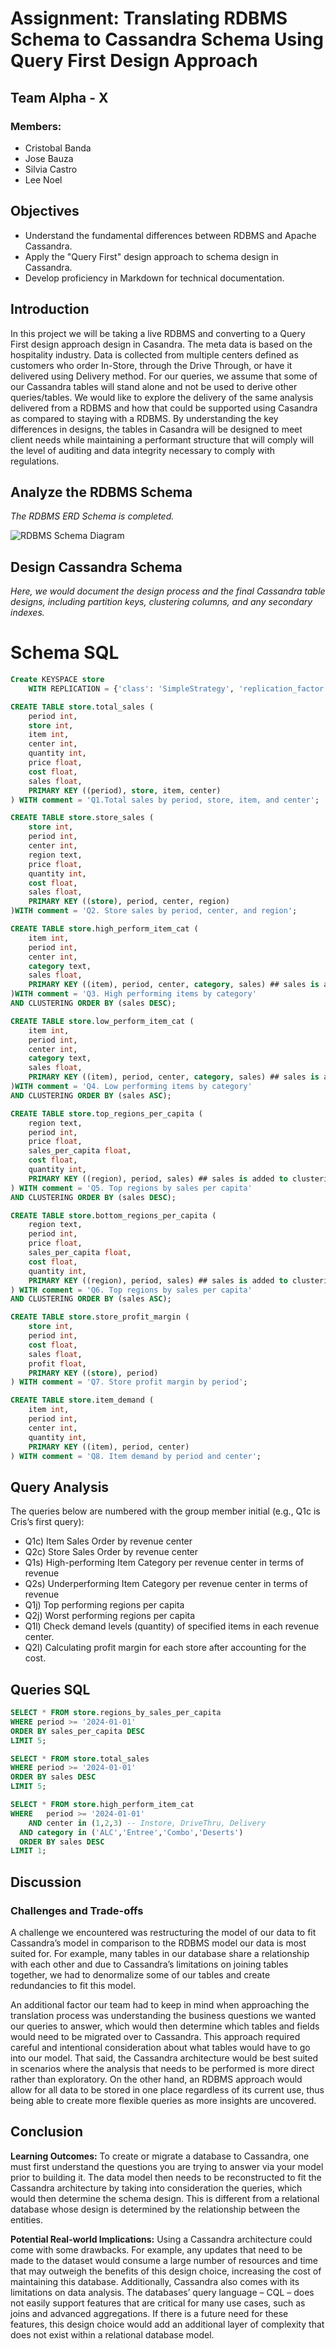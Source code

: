 # Assignment: Translating RDBMS Schema to Cassandra Schema Using Query First Design Approach

## Team Alpha - X
### Members:
* Cristobal Banda
* Jose Bauza
* Silvia Castro
* Lee Noel

## Objectives

- Understand the fundamental differences between RDBMS and Apache Cassandra.
- Apply the "Query First" design approach to schema design in Cassandra.
- Develop proficiency in Markdown for technical documentation.

## Introduction

In this project we will be taking a live RDBMS and converting to a Query First design approach design in Casandra. The meta data is based on the hospitality industry. Data is collected from multiple centers defined as customers who order In-Store, through the Drive Through, or have it delivered using Delivery method. For our queries, we assume that some of our Cassandra tables will stand alone and not be used to derive other queries/tables. We would like to explore the delivery of the same analysis delivered from a RDBMS and how that could be supported using Casandra as compared to staying with a RDBMS. By understanding the key differences in designs, the tables in Casandra will be designed to meet client needs while maintaining a performant structure that will comply will the level of auditing and data integrity necessary to comply with regulations.  

## Analyze the RDBMS Schema

*The RDBMS ERD Schema is completed.*

![RDBMS Schema Diagram](image.png)

## Design Cassandra Schema

*Here, we would document the design process and the final Cassandra table designs, including partition keys, clustering columns, and any secondary indexes.*

# Schema SQL

```sql
Create KEYSPACE store
    WITH REPLICATION = {'class': 'SimpleStrategy', 'replication_factor': 3};

CREATE TABLE store.total_sales (
    period int,
    store int,
    item int,
    center int,
    quantity int,
    price float,
    cost float,
    sales float,
    PRIMARY KEY ((period), store, item, center)
) WITH comment = 'Q1.Total sales by period, store, item, and center';

CREATE TABLE store.store_sales (
    store int,
    period int,
    center int,
    region text,
    price float,
    quantity int,
    cost float,
    sales float,
    PRIMARY KEY ((store), period, center, region)
)WITH comment = 'Q2. Store sales by period, center, and region';

CREATE TABLE store.high_perform_item_cat (
    item int,
    period int,
    center int,
    category text,
    sales float,
    PRIMARY KEY ((item), period, center, category, sales) ## sales is added to clustering key for sorting
)WITH comment = 'Q3. High performing items by category'
AND CLUSTERING ORDER BY (sales DESC);

CREATE TABLE store.low_perform_item_cat (
    item int,
    period int,
    center int,
    category text,
    sales float,
    PRIMARY KEY ((item), period, center, category, sales) ## sales is added to clustering key for sorting
)WITH comment = 'Q4. Low performing items by category'
AND CLUSTERING ORDER BY (sales ASC);

CREATE TABLE store.top_regions_per_capita (
    region text,
    period int,
    price float,
    sales_per_capita float,
    cost float,
    quantity int,
    PRIMARY KEY ((region), period, sales) ## sales is added to clustering key for sorting
) WITH comment = 'Q5. Top regions by sales per capita'
AND CLUSTERING ORDER BY (sales DESC);

CREATE TABLE store.bottom_regions_per_capita (
    region text,
    period int,
    price float,
    sales_per_capita float,
    cost float,
    quantity int,
    PRIMARY KEY ((region), period, sales) ## sales is added to clustering key for sorting
) WITH comment = 'Q6. Top regions by sales per capita'
AND CLUSTERING ORDER BY (sales ASC);

CREATE TABLE store.store_profit_margin (
    store int,
    period int,
    cost float,
    sales float,
    profit float,
    PRIMARY KEY ((store), period)
) WITH comment = 'Q7. Store profit margin by period';

CREATE TABLE store.item_demand (
    item int,
    period int,
    center int,
    quantity int,
    PRIMARY KEY ((item), period, center)
) WITH comment = 'Q8. Item demand by period and center';
```

## Query Analysis

The queries below are numbered with the group member initial (e.g., Q1c is Cris’s first query):

- Q1c) Item Sales Order by revenue center
- Q2c) Store Sales Order by revenue center
- Q1s) High-performing Item Category per revenue center in terms of revenue
- Q2s) Underperforming Item Category per revenue center in terms of revenue
- Q1j) Top performing regions per capita
- Q2j) Worst performing regions per capita
- Q1l) Check demand levels (quantity) of specified items in each revenue center.
- Q2l) Calculating profit margin for each store after accounting for the cost.

## Queries SQL

```sql
SELECT * FROM store.regions_by_sales_per_capita
WHERE period >= '2024-01-01'  
ORDER BY sales_per_capita DESC
LIMIT 5;

SELECT * FROM store.total_sales
WHERE period >= '2024-01-01'  
ORDER BY sales DESC
LIMIT 5;

SELECT * FROM store.high_perform_item_cat
WHERE 	period >= '2024-01-01' 
    AND center in (1,2,3) -- Instore, DriveThru, Delivery
  AND category in ('ALC','Entree','Combo','Deserts') 
  ORDER BY sales DESC
LIMIT 1;
```

## Discussion

### Challenges and Trade-offs

A challenge we encountered was restructuring the model of our data to fit Cassandra’s model in comparison to the RDBMS model our data is most suited for. For example, many tables in our database share a relationship with each other and due to Cassandra’s limitations on joining tables together, we had to denormalize some of our tables and create redundancies to fit this model. 

An additional factor our team had to keep in mind when approaching the translation process was understanding the business questions we wanted our queries to answer, which would then determine which tables and fields would need to be migrated over to Cassandra. This approach required careful and intentional consideration about what tables would have to go into our model. That said, the Cassandra architecture would be best suited in scenarios where the analysis that needs to be performed is more direct rather than exploratory. On the other hand, an RDBMS approach would allow for all data to be stored in one place regardless of its current use, thus being able to create more flexible queries as more insights are uncovered. 

## Conclusion

**Learning Outcomes:** To create or migrate a database to Cassandra, one must first understand the questions you are trying to answer via your model prior to building it. The data model then needs to be reconstructed to fit the Cassandra architecture by taking into consideration the queries, which would then determine the schema design. This is different from a relational database whose design is determined by the relationship between the entities.

**Potential Real-world Implications:** Using a Cassandra architecture could come with some drawbacks. For example, any updates that need to be made to the dataset would consume a large number of resources and time that may outweigh the benefits of this design choice, increasing the cost of maintaining this database. Additionally, Cassandra also comes with its limitations on data analysis. The databases’ query language – CQL – does not easily support features that are critical for many use cases, such as joins and advanced aggregations. If there is a future need for these features, this design choice would add an additional layer of complexity that does not exist within a relational database model.